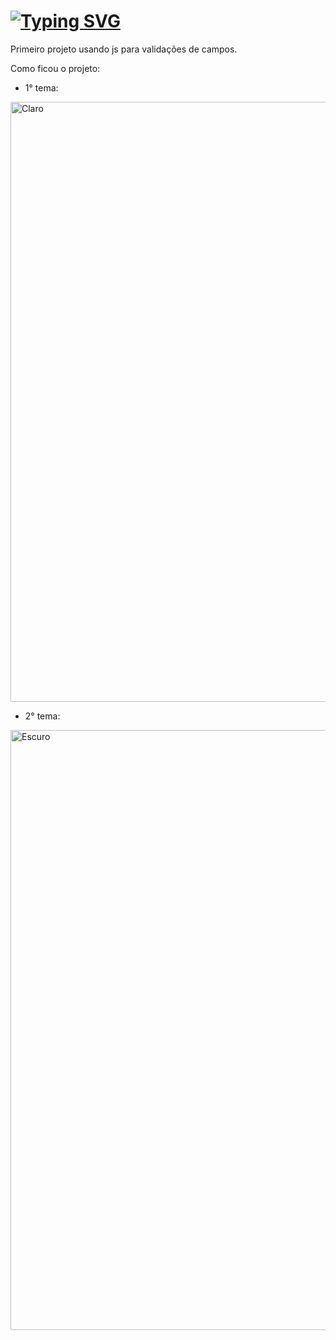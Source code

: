 # [![Typing SVG](https://readme-typing-svg.herokuapp.com/?color=f7fobe&size=35&center=true&vCenter=true&width=1000&lines=Simple+form;Lógica+desenvolvida+em+JS)](https://git.io/typing-svg)


Primeiro projeto usando js para validações de campos.

Como ficou o projeto:

- 1° tema:

<img width="960" alt="Claro" src="https://github.com/Lehguanaes/Formularios_Basicos/assets/125403978/d57e8ed9-5fbd-465b-aa7a-5ccd23b20394">


- 2° tema:

 <img width="960" alt="Escuro" src="https://github.com/Lehguanaes/Formularios_Basicos/assets/125403978/97822698-13f4-43a1-971b-51eca2f10e49">
